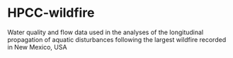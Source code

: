 # HPCC-wildfire
Water quality and flow data used in the analyses of the longitudinal propagation of aquatic disturbances following the largest wildfire recorded in New Mexico, USA
